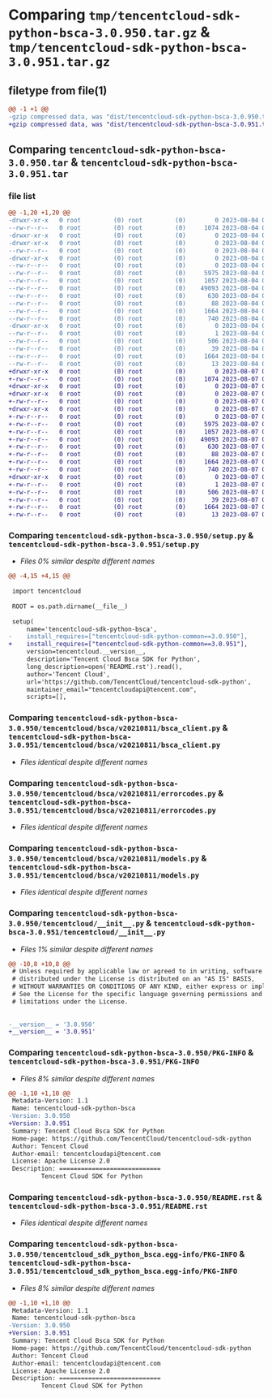 # Comparing `tmp/tencentcloud-sdk-python-bsca-3.0.950.tar.gz` & `tmp/tencentcloud-sdk-python-bsca-3.0.951.tar.gz`

## filetype from file(1)

```diff
@@ -1 +1 @@
-gzip compressed data, was "dist/tencentcloud-sdk-python-bsca-3.0.950.tar", last modified: Fri Aug  4 00:20:50 2023, max compression
+gzip compressed data, was "dist/tencentcloud-sdk-python-bsca-3.0.951.tar", last modified: Mon Aug  7 00:20:42 2023, max compression
```

## Comparing `tencentcloud-sdk-python-bsca-3.0.950.tar` & `tencentcloud-sdk-python-bsca-3.0.951.tar`

### file list

```diff
@@ -1,20 +1,20 @@
-drwxr-xr-x   0 root         (0) root         (0)        0 2023-08-04 00:20:50.000000 tencentcloud-sdk-python-bsca-3.0.950/
--rw-r--r--   0 root         (0) root         (0)     1074 2023-08-04 00:20:50.000000 tencentcloud-sdk-python-bsca-3.0.950/setup.py
-drwxr-xr-x   0 root         (0) root         (0)        0 2023-08-04 00:20:50.000000 tencentcloud-sdk-python-bsca-3.0.950/tencentcloud/
-drwxr-xr-x   0 root         (0) root         (0)        0 2023-08-04 00:20:50.000000 tencentcloud-sdk-python-bsca-3.0.950/tencentcloud/bsca/
--rw-r--r--   0 root         (0) root         (0)        0 2023-08-04 00:20:50.000000 tencentcloud-sdk-python-bsca-3.0.950/tencentcloud/bsca/__init__.py
-drwxr-xr-x   0 root         (0) root         (0)        0 2023-08-04 00:20:50.000000 tencentcloud-sdk-python-bsca-3.0.950/tencentcloud/bsca/v20210811/
--rw-r--r--   0 root         (0) root         (0)        0 2023-08-04 00:20:50.000000 tencentcloud-sdk-python-bsca-3.0.950/tencentcloud/bsca/v20210811/__init__.py
--rw-r--r--   0 root         (0) root         (0)     5975 2023-08-04 00:20:50.000000 tencentcloud-sdk-python-bsca-3.0.950/tencentcloud/bsca/v20210811/bsca_client.py
--rw-r--r--   0 root         (0) root         (0)     1057 2023-08-04 00:20:50.000000 tencentcloud-sdk-python-bsca-3.0.950/tencentcloud/bsca/v20210811/errorcodes.py
--rw-r--r--   0 root         (0) root         (0)    49093 2023-08-04 00:20:50.000000 tencentcloud-sdk-python-bsca-3.0.950/tencentcloud/bsca/v20210811/models.py
--rw-r--r--   0 root         (0) root         (0)      630 2023-08-04 00:20:50.000000 tencentcloud-sdk-python-bsca-3.0.950/tencentcloud/__init__.py
--rw-r--r--   0 root         (0) root         (0)       88 2023-08-04 00:20:50.000000 tencentcloud-sdk-python-bsca-3.0.950/setup.cfg
--rw-r--r--   0 root         (0) root         (0)     1664 2023-08-04 00:20:50.000000 tencentcloud-sdk-python-bsca-3.0.950/PKG-INFO
--rw-r--r--   0 root         (0) root         (0)      740 2023-08-04 00:20:50.000000 tencentcloud-sdk-python-bsca-3.0.950/README.rst
-drwxr-xr-x   0 root         (0) root         (0)        0 2023-08-04 00:20:50.000000 tencentcloud-sdk-python-bsca-3.0.950/tencentcloud_sdk_python_bsca.egg-info/
--rw-r--r--   0 root         (0) root         (0)        1 2023-08-04 00:20:50.000000 tencentcloud-sdk-python-bsca-3.0.950/tencentcloud_sdk_python_bsca.egg-info/dependency_links.txt
--rw-r--r--   0 root         (0) root         (0)      506 2023-08-04 00:20:50.000000 tencentcloud-sdk-python-bsca-3.0.950/tencentcloud_sdk_python_bsca.egg-info/SOURCES.txt
--rw-r--r--   0 root         (0) root         (0)       39 2023-08-04 00:20:50.000000 tencentcloud-sdk-python-bsca-3.0.950/tencentcloud_sdk_python_bsca.egg-info/requires.txt
--rw-r--r--   0 root         (0) root         (0)     1664 2023-08-04 00:20:50.000000 tencentcloud-sdk-python-bsca-3.0.950/tencentcloud_sdk_python_bsca.egg-info/PKG-INFO
--rw-r--r--   0 root         (0) root         (0)       13 2023-08-04 00:20:50.000000 tencentcloud-sdk-python-bsca-3.0.950/tencentcloud_sdk_python_bsca.egg-info/top_level.txt
+drwxr-xr-x   0 root         (0) root         (0)        0 2023-08-07 00:20:42.000000 tencentcloud-sdk-python-bsca-3.0.951/
+-rw-r--r--   0 root         (0) root         (0)     1074 2023-08-07 00:20:42.000000 tencentcloud-sdk-python-bsca-3.0.951/setup.py
+drwxr-xr-x   0 root         (0) root         (0)        0 2023-08-07 00:20:42.000000 tencentcloud-sdk-python-bsca-3.0.951/tencentcloud/
+drwxr-xr-x   0 root         (0) root         (0)        0 2023-08-07 00:20:42.000000 tencentcloud-sdk-python-bsca-3.0.951/tencentcloud/bsca/
+-rw-r--r--   0 root         (0) root         (0)        0 2023-08-07 00:20:42.000000 tencentcloud-sdk-python-bsca-3.0.951/tencentcloud/bsca/__init__.py
+drwxr-xr-x   0 root         (0) root         (0)        0 2023-08-07 00:20:42.000000 tencentcloud-sdk-python-bsca-3.0.951/tencentcloud/bsca/v20210811/
+-rw-r--r--   0 root         (0) root         (0)        0 2023-08-07 00:20:42.000000 tencentcloud-sdk-python-bsca-3.0.951/tencentcloud/bsca/v20210811/__init__.py
+-rw-r--r--   0 root         (0) root         (0)     5975 2023-08-07 00:20:42.000000 tencentcloud-sdk-python-bsca-3.0.951/tencentcloud/bsca/v20210811/bsca_client.py
+-rw-r--r--   0 root         (0) root         (0)     1057 2023-08-07 00:20:42.000000 tencentcloud-sdk-python-bsca-3.0.951/tencentcloud/bsca/v20210811/errorcodes.py
+-rw-r--r--   0 root         (0) root         (0)    49093 2023-08-07 00:20:42.000000 tencentcloud-sdk-python-bsca-3.0.951/tencentcloud/bsca/v20210811/models.py
+-rw-r--r--   0 root         (0) root         (0)      630 2023-08-07 00:20:42.000000 tencentcloud-sdk-python-bsca-3.0.951/tencentcloud/__init__.py
+-rw-r--r--   0 root         (0) root         (0)       88 2023-08-07 00:20:42.000000 tencentcloud-sdk-python-bsca-3.0.951/setup.cfg
+-rw-r--r--   0 root         (0) root         (0)     1664 2023-08-07 00:20:42.000000 tencentcloud-sdk-python-bsca-3.0.951/PKG-INFO
+-rw-r--r--   0 root         (0) root         (0)      740 2023-08-07 00:20:42.000000 tencentcloud-sdk-python-bsca-3.0.951/README.rst
+drwxr-xr-x   0 root         (0) root         (0)        0 2023-08-07 00:20:42.000000 tencentcloud-sdk-python-bsca-3.0.951/tencentcloud_sdk_python_bsca.egg-info/
+-rw-r--r--   0 root         (0) root         (0)        1 2023-08-07 00:20:42.000000 tencentcloud-sdk-python-bsca-3.0.951/tencentcloud_sdk_python_bsca.egg-info/dependency_links.txt
+-rw-r--r--   0 root         (0) root         (0)      506 2023-08-07 00:20:42.000000 tencentcloud-sdk-python-bsca-3.0.951/tencentcloud_sdk_python_bsca.egg-info/SOURCES.txt
+-rw-r--r--   0 root         (0) root         (0)       39 2023-08-07 00:20:42.000000 tencentcloud-sdk-python-bsca-3.0.951/tencentcloud_sdk_python_bsca.egg-info/requires.txt
+-rw-r--r--   0 root         (0) root         (0)     1664 2023-08-07 00:20:42.000000 tencentcloud-sdk-python-bsca-3.0.951/tencentcloud_sdk_python_bsca.egg-info/PKG-INFO
+-rw-r--r--   0 root         (0) root         (0)       13 2023-08-07 00:20:42.000000 tencentcloud-sdk-python-bsca-3.0.951/tencentcloud_sdk_python_bsca.egg-info/top_level.txt
```

### Comparing `tencentcloud-sdk-python-bsca-3.0.950/setup.py` & `tencentcloud-sdk-python-bsca-3.0.951/setup.py`

 * *Files 0% similar despite different names*

```diff
@@ -4,15 +4,15 @@
 
 import tencentcloud
 
 ROOT = os.path.dirname(__file__)
 
 setup(
     name='tencentcloud-sdk-python-bsca',
-    install_requires=["tencentcloud-sdk-python-common==3.0.950"],
+    install_requires=["tencentcloud-sdk-python-common==3.0.951"],
     version=tencentcloud.__version__,
     description='Tencent Cloud Bsca SDK for Python',
     long_description=open('README.rst').read(),
     author='Tencent Cloud',
     url='https://github.com/TencentCloud/tencentcloud-sdk-python',
     maintainer_email="tencentcloudapi@tencent.com",
     scripts=[],
```

### Comparing `tencentcloud-sdk-python-bsca-3.0.950/tencentcloud/bsca/v20210811/bsca_client.py` & `tencentcloud-sdk-python-bsca-3.0.951/tencentcloud/bsca/v20210811/bsca_client.py`

 * *Files identical despite different names*

### Comparing `tencentcloud-sdk-python-bsca-3.0.950/tencentcloud/bsca/v20210811/errorcodes.py` & `tencentcloud-sdk-python-bsca-3.0.951/tencentcloud/bsca/v20210811/errorcodes.py`

 * *Files identical despite different names*

### Comparing `tencentcloud-sdk-python-bsca-3.0.950/tencentcloud/bsca/v20210811/models.py` & `tencentcloud-sdk-python-bsca-3.0.951/tencentcloud/bsca/v20210811/models.py`

 * *Files identical despite different names*

### Comparing `tencentcloud-sdk-python-bsca-3.0.950/tencentcloud/__init__.py` & `tencentcloud-sdk-python-bsca-3.0.951/tencentcloud/__init__.py`

 * *Files 1% similar despite different names*

```diff
@@ -10,8 +10,8 @@
 # Unless required by applicable law or agreed to in writing, software
 # distributed under the License is distributed on an "AS IS" BASIS,
 # WITHOUT WARRANTIES OR CONDITIONS OF ANY KIND, either express or implied.
 # See the License for the specific language governing permissions and
 # limitations under the License.
 
 
-__version__ = '3.0.950'
+__version__ = '3.0.951'
```

### Comparing `tencentcloud-sdk-python-bsca-3.0.950/PKG-INFO` & `tencentcloud-sdk-python-bsca-3.0.951/PKG-INFO`

 * *Files 8% similar despite different names*

```diff
@@ -1,10 +1,10 @@
 Metadata-Version: 1.1
 Name: tencentcloud-sdk-python-bsca
-Version: 3.0.950
+Version: 3.0.951
 Summary: Tencent Cloud Bsca SDK for Python
 Home-page: https://github.com/TencentCloud/tencentcloud-sdk-python
 Author: Tencent Cloud
 Author-email: tencentcloudapi@tencent.com
 License: Apache License 2.0
 Description: ============================
         Tencent Cloud SDK for Python
```

### Comparing `tencentcloud-sdk-python-bsca-3.0.950/README.rst` & `tencentcloud-sdk-python-bsca-3.0.951/README.rst`

 * *Files identical despite different names*

### Comparing `tencentcloud-sdk-python-bsca-3.0.950/tencentcloud_sdk_python_bsca.egg-info/PKG-INFO` & `tencentcloud-sdk-python-bsca-3.0.951/tencentcloud_sdk_python_bsca.egg-info/PKG-INFO`

 * *Files 8% similar despite different names*

```diff
@@ -1,10 +1,10 @@
 Metadata-Version: 1.1
 Name: tencentcloud-sdk-python-bsca
-Version: 3.0.950
+Version: 3.0.951
 Summary: Tencent Cloud Bsca SDK for Python
 Home-page: https://github.com/TencentCloud/tencentcloud-sdk-python
 Author: Tencent Cloud
 Author-email: tencentcloudapi@tencent.com
 License: Apache License 2.0
 Description: ============================
         Tencent Cloud SDK for Python
```

